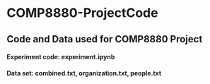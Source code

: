 # COMP8880-ProjectCode
## Code and Data used for COMP8880 Project
#### Experiment code: experiment.ipynb
#### Data set: combined.txt, organization.txt, people.txt
